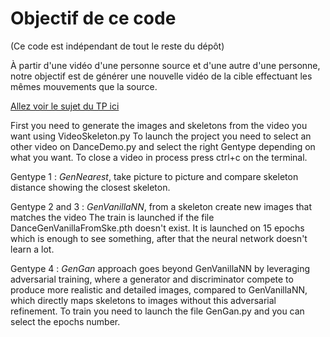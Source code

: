 
# Objectif de ce code
(Ce code est indépendant de tout le reste du dépôt)

À partir d'une vidéo d'une personne source et d'une autre d'une personne, notre objectif est de générer une nouvelle vidéo de la cible effectuant les mêmes mouvements que la source. 

[Allez voir le sujet du TP ici](http://alexandre.meyer.pages.univ-lyon1.fr/m2-apprentissage-profond-image/am/tp_dance/)


First you need to generate the images and skeletons from the video you want using VideoSkeleton.py
To launch the project you need to select an other video on DanceDemo.py and select the right Gentype depending on what you want.
To close a video in process press ctrl+c on the terminal.

Gentype 1 :
*GenNearest*, take picture to picture and compare skeleton distance showing the closest skeleton.

Gentype 2 and 3 :
*GenVanillaNN*, from a skeleton create new images that matches the video
The train is launched if the file DanceGenVanillaFromSke.pth doesn't exist.
It is launched on 15 epochs which is enough to see something, after that the neural network doesn't learn a lot.

Gentype 4 :
*GenGan* approach goes beyond GenVanillaNN by leveraging adversarial training, where a generator and discriminator compete to produce more realistic and detailed images, compared to GenVanillaNN, which directly maps skeletons to images without this adversarial refinement.
To train you need to launch the file GenGan.py and you can select the epochs number.
